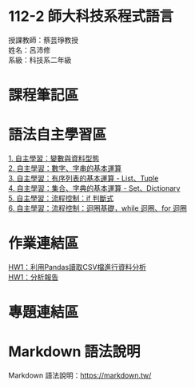 # 112-2 師大科技系程式語言 
授課教師：蔡芸琤教授  
姓名：呂沛修  
系級：科技系二年級

# 課程筆記區

# 語法自主學習區
[1. 自主學習：變數與資料型態](https://github.com/PeiHsiuLu/112-2-Programming-Language/blob/main/datatype_note.py)  
[2. 自主學習：數字、字串的基本運算](https://github.com/PeiHsiuLu/112-2-Programming-Language/blob/main/number-string_note.py)  
[3. 自主學習：有序列表的基本運算 - List、Tuple](https://github.com/PeiHsiuLu/112-2-Programming-Language/blob/main/list-tuple.py)  
[4. 自主學習：集合、字典的基本運算 - Set、Dictionary](https://github.com/PeiHsiuLu/112-2-Programming-Language/blob/main/set-dict.py)  
[5. 自主學習：流程控制：if 判斷式](https://github.com/PeiHsiuLu/112-2-Programming-Language/blob/main/if.py)  
[6. 自主學習：流程控制：迴圈基礎，while 迴圈、for 迴圈 ](https://github.com/PeiHsiuLu/112-2-Programming-Language/blob/main/loop.py)




# 作業連結區
[HW1：利用Pandas讀取CSV檔進行資料分析](https://github.com/PeiHsiuLu/112-2-Programming-Language/blob/main/HW1-112%E5%B9%B4%E8%88%87102%E5%B9%B4%E4%BA%8C%E9%A1%9E%E7%B5%84%E5%88%86%E7%A7%91%E6%8E%92%E8%A1%8C%E5%89%8D10%E5%90%8D%E6%AF%94%E8%BC%83_%E9%87%8D%E5%81%9A.py)  
[ HW1：分析報告](https://github.com/PeiHsiuLu/112-2-Programming-Language/blob/main/HW1%EF%BC%9A%E5%88%86%E6%9E%90112%E8%87%B3102%E5%B9%B410%E5%B9%B4%E4%B9%8B%E9%96%93%E7%9A%84%E4%BA%8C%E9%A1%9E%E7%B5%84%E7%86%B1%E9%96%80%E7%A7%91%E7%B3%BB%E5%89%8D%E5%8D%81%E5%90%8D.pdf)  

# 專題連結區   

# Markdown 語法說明
Markdown 語法說明：https://markdown.tw/

